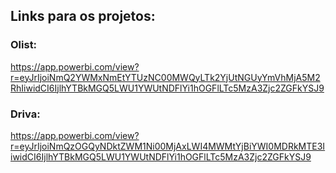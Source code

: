 ## Links para os projetos:

### Olist: 
https://app.powerbi.com/view?r=eyJrIjoiNmQ2YWMxNmEtYTUzNC00MWQyLTk2YjUtNGUyYmVhMjA5M2RhIiwidCI6IjlhYTBkMGQ5LWU1YWUtNDFlYi1hOGFlLTc5MzA3Zjc2ZGFkYSJ9

### Driva: 
https://app.powerbi.com/view?r=eyJrIjoiNmQzOGQyNDktZWM1Ni00MjAxLWI4MWMtYjBiYWI0MDRkMTE3IiwidCI6IjlhYTBkMGQ5LWU1YWUtNDFlYi1hOGFlLTc5MzA3Zjc2ZGFkYSJ9
